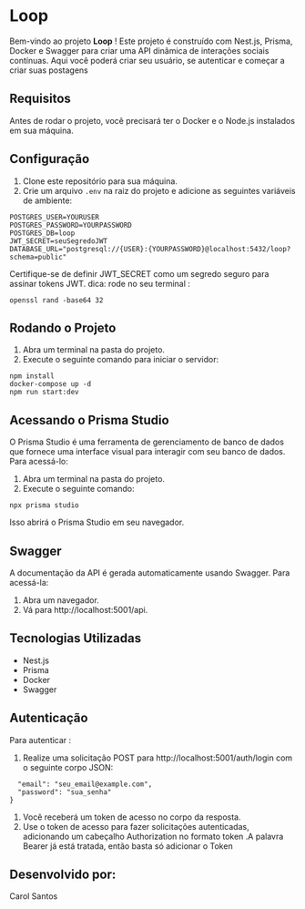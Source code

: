 
# Loop

Bem-vindo ao projeto **Loop** ! Este projeto é construído com Nest.js, Prisma, Docker e Swagger para criar uma API dinâmica de interações sociais contínuas. Aqui você poderá criar seu usuário, se autenticar e começar a criar suas postagens 


## Requisitos

Antes de rodar o projeto, você precisará ter o Docker e o Node.js instalados em sua máquina.

## Configuração


1. Clone este repositório para sua máquina.
2. Crie um arquivo `.env` na raiz do projeto e adicione as seguintes variáveis de ambiente:


```env
POSTGRES_USER=YOURUSER
POSTGRES_PASSWORD=YOURPASSWORD
POSTGRES_DB=loop
JWT_SECRET=seuSegredoJWT 
DATABASE_URL="postgresql://{USER}:{YOURPASSWORD}@localhost:5432/loop?schema=public"

```

Certifique-se de definir JWT_SECRET como um segredo seguro para assinar tokens JWT. 
dica: rode no seu terminal : 

```
openssl rand -base64 32

```


## Rodando o Projeto

1. Abra um terminal na pasta do projeto.
2. Execute o seguinte comando para iniciar o servidor:

```
npm install
docker-compose up -d
npm run start:dev
 ```


## Acessando o Prisma Studio

O Prisma Studio é uma ferramenta de gerenciamento de banco de dados que fornece uma interface visual para interagir com seu banco de dados. Para acessá-lo:



1. Abra um terminal na pasta do projeto.
2. Execute o seguinte comando: 

```
npx prisma studio

```
Isso abrirá o Prisma Studio em seu navegador.

## Swagger

A documentação da API é gerada automaticamente usando Swagger. Para acessá-la:

1. Abra um navegador.
2. Vá para http://localhost:5001/api.

## Tecnologias Utilizadas

* Nest.js
* Prisma
* Docker
* Swagger


## Autenticação

Para autenticar :

1. Realize uma solicitação POST para http://localhost:5001/auth/login com o seguinte corpo JSON:


```{
  "email": "seu_email@example.com",
  "password": "sua_senha"
}
```

1. Você receberá um token de acesso no corpo da resposta.
2. Use o token de acesso para fazer solicitações autenticadas, adicionando um cabeçalho Authorization no formato  token .A palavra Bearer já está tratada, então basta só adicionar o Token


## Desenvolvido por: 

Carol Santos

